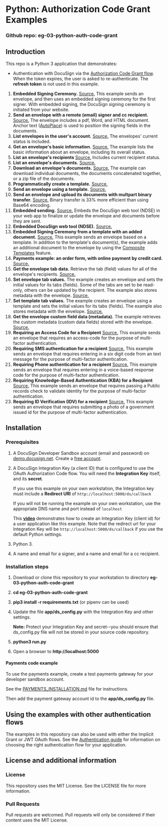 # Python: Authorization Code Grant Examples

### Github repo: eg-03-python-auth-code-grant
## Introduction
This repo is a Python 3 application that demonstrates:

* Authentication with DocuSign via the
[Authorization Code Grant flow](https://developers.docusign.com/esign-rest-api/guides/authentication/oauth2-code-grant).
When the token expires, the user is asked to re-authenticate.
The **refresh token** is not used in this example.
1. **Embedded Signing Ceremony.**
   [Source.](./app/eg001_embedded_signing.py)
   This example sends an envelope, and then uses an embedded signing ceremony for the first signer.
   With embedded signing, the DocuSign signing ceremony is initiated from your website.
1. **Send an envelope with a remote (email) signer and cc recipient.**
   [Source.](./app/eg002_signing_via_email.py)
   The envelope includes a pdf, Word, and HTML document.
   Anchor text ([AutoPlace](https://support.docusign.com/en/guides/AutoPlace-New-DocuSign-Experience)) is used to position the signing fields in the documents.
1. **List envelopes in the user's account.**
   [Source.](./app/eg003_list_envelopes.py)
   The envelopes' current status is included.
1. **Get an envelope's basic information.**
   [Source.](./app/eg004_envelope_info.py)
   The example lists the basic information about an envelope, including its overall status.
1. **List an envelope's recipients**
   [Source.](./app/eg005_envelope_recipients.py)
   Includes current recipient status.
1. **List an envelope's documents.**
   [Source.](./app/eg006_envelope_docs.py)
1. **Download an envelope's documents.**
   [Source.](./app/eg007_envelope_get_doc.py)
   The example can download individual
   documents, the documents concatenated together, or a zip file of the documents.
1. **Programmatically create a template.**
   [Source.](./app/eg008_create_template.py)
1. **Send an envelope using a template.**
   [Source.](./app/eg009_use_template.py)
1. **Send an envelope and upload its documents with multpart binary transfer.**
   [Source.](./app/eg010_send_binary_docs.py)
   Binary transfer is 33% more efficient than using Base64 encoding.
1. **Embedded sending.**
   [Source.](./app/eg011_embedded_sending.py)
   Embeds the DocuSign web tool (NDSE) in your web app to finalize or update
   the envelope and documents before they are sent.
1. **Embedded DocuSign web tool (NDSE).**
   [Source.](./app/eg012_embedded_console.py)
1. **Embedded Signing Ceremony from a template with an added document.**
   [Source.](./app/eg013_add_doc_to_template.py)
   This example sends an envelope based on a template.
   In addition to the template's document(s), the example adds an
   additional document to the envelope by using the
   [Composite Templates](https://developers.docusign.com/esign-rest-api/guides/features/templates#composite-templates)
   feature.
1. **Payments example: an order form, with online payment by credit card.**
   [Source.](./app/eg014_collect_payment.py)
1. **Get the envelope tab data.**
   Retrieve the tab (field) values for all of the envelope's recipients.
   [Source.](./app/eg015_envelope_tab_data.py)
1. **Set envelope tab values.**
   The example creates an envelope and sets the initial values for its tabs (fields). Some of the tabs
   are set to be read-only, others can be updated by the recipient. The example also stores
   metadata with the envelope.
   [Source.](./app/eg016_set_tab_values.py)
1. **Set template tab values.**
   The example creates an envelope using a template and sets the initial values for its tabs (fields).
   The example also stores metadata with the envelope.
   [Source.](./app/eg017_set_template_tab_values.py)
1. **Get the envelope custom field data (metadata).**
   The example retrieves the custom metadata (custom data fields) stored with the envelope.
   [Source.](./app/eg018_envelope_custom_field_data.py)
1. **Requiring an Access Code for a Recipient**
   [Source.](./app/eg019_access_code_authentication.py)
   This example sends an envelope that requires an access-code for the purpose of multi-factor authentication.   
1. **Requiring SMS authentication for a recipient**
   [Source.](./app/eg020_sms_authentication.py)
   This example sends an envelope that requires entering in a six digit code from an text message for the purpose of multi-factor authentication.   
1. **Requiring Phone authentication for a recipient**
   [Source.](./app/eg021_phone_authentication.py)
   This example sends an envelope that requires entering in a voice-based response code for the purpose of multi-factor authentication. 
1. **Requiring Knowledge-Based Authentication (KBA) for a Recipient**
   [Source.](./app/eg022_kba_authentication.py)
   This example sends an envelope that requires passing a Public records check to validate identity for the purpose of multi-factor authentication.    
1. **Requiring ID Verification (IDV) for a recipient**
   [Source.](./app/eg023_idv_authentication.py)
   This example sends an envelope that requires submitting a photo of a government issued id for the purpose of multi-factor authentication.    

## Installation

### Prerequisites
1. A DocuSign Developer Sandbox account (email and password) on [demo.docusign.net](https://demo.docusign.net).
   Create a [free account](https://go.docusign.com/sandbox/productshot/?elqCampaignId=16535).
1. A DocuSign Integration Key (a client ID) that is configured to use the
   OAuth Authorization Code flow.
   You will need the **Integration Key** itself, and its **secret**.

   If you use this example on your own workstation,
   the Integration key must include a **Redirect URI** of `http://localhost:5000/ds/callback`

   If you will not be running the example on your own workstation,
   use the appropriate DNS name and port instead of `localhost`
   
   This [**video**](https://www.youtube.com/watch?v=eiRI4fe5HgM)
   demonstrates how to create an Integration Key (client id) for a
   user application like this example. Note that the redirect url for your 
   Integration Key will be `http://localhost:5000/ds/callback` if you
   use the default Python settings.

1. Python 3.
1. A name and email for a signer, and a name and email for a cc recipient.

### Installation steps
1. Download or clone this repository to your workstation to directory **eg-03-python-auth-code-grant**
1. **cd eg-03-python-auth-code-grant**
1. **pip3 install -r requirements.txt**  (or pipenv can be used)
1. Update the file **app/ds_config.py**
     with the Integration Key and other settings.

   **Note:** Protect your Integration Key and secret--you
   should ensure that ds_config.py file will not be stored in your source code
   repository.

1. **python3 run.py**
1. Open a browser to **http://localhost:5000**

#### Payments code example
To use the payments example, create a
test payments gateway for your developer sandbox account.

See the
[PAYMENTS_INSTALLATION.md](https://github.com/docusign/eg-03-python-auth-code-grant/blob/master/PAYMENTS_INSTALLATION.md)
file for instructions.

Then add the payment gateway account id to the **app/ds_config.py** file.

## Using the examples with other authentication flows

The examples in this repository can also be used with either the
Implicit Grant or JWT OAuth flows.
See the [Authentication guide](https://developers.docusign.com/esign-rest-api/guides/authentication)
for information on choosing the right authentication flow for your application.

## License and additional information

### License
This repository uses the MIT License. See the LICENSE file for more information.

### Pull Requests
Pull requests are welcomed. Pull requests will only be considered if their content
uses the MIT License.
